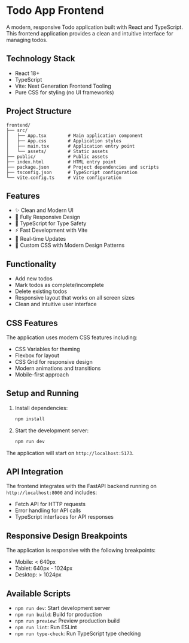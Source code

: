 # Todo App Frontend

A modern, responsive Todo application built with React and TypeScript. This frontend application provides a clean and intuitive interface for managing todos.

## Technology Stack

- React 18+
- TypeScript
- Vite: Next Generation Frontend Tooling
- Pure CSS for styling (no UI frameworks)

## Project Structure

```
frontend/
├── src/
│   ├── App.tsx        # Main application component
│   ├── App.css        # Application styles
│   ├── main.tsx       # Application entry point
│   └── assets/        # Static assets
├── public/            # Public assets
├── index.html         # HTML entry point
├── package.json       # Project dependencies and scripts
├── tsconfig.json      # TypeScript configuration
└── vite.config.ts     # Vite configuration
```

## Features

- ✨ Clean and Modern UI
- 📱 Fully Responsive Design
- 🎯 TypeScript for Type Safety
- ⚡ Fast Development with Vite
- 🔄 Real-time Updates
- 🎨 Custom CSS with Modern Design Patterns

## Functionality

- Add new todos
- Mark todos as complete/incomplete
- Delete existing todos
- Responsive layout that works on all screen sizes
- Clean and intuitive user interface

## CSS Features

The application uses modern CSS features including:

- CSS Variables for theming
- Flexbox for layout
- CSS Grid for responsive design
- Modern animations and transitions
- Mobile-first approach

## Setup and Running

1. Install dependencies:

   ```bash
   npm install
   ```

2. Start the development server:
   ```bash
   npm run dev
   ```

The application will start on `http://localhost:5173`.

## API Integration

The frontend integrates with the FastAPI backend running on `http://localhost:8000` and includes:

- Fetch API for HTTP requests
- Error handling for API calls
- TypeScript interfaces for API responses

## Responsive Design Breakpoints

The application is responsive with the following breakpoints:

- Mobile: < 640px
- Tablet: 640px - 1024px
- Desktop: > 1024px

## Available Scripts

- `npm run dev`: Start development server
- `npm run build`: Build for production
- `npm run preview`: Preview production build
- `npm run lint`: Run ESLint
- `npm run type-check`: Run TypeScript type checking
